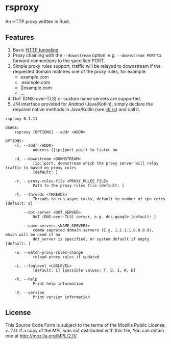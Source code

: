 rsproxy
=======

An HTTP proxy written in Rust.


Features
--------

1. Basic [HTTP tunneling](https://en.wikipedia.org/wiki/HTTP_tunnel).
2. Proxy chaining with the `--downstream` option. e.g. `--downstream PORT` to forward connections to the specified PORT.
3. Simple proxy rules support, traffic will be relayed to downstream if the requested domain matches one of the proxy rules, for example:
    * example.com
    * .example.com
    * ||example.com
    * ...
4. DoT (DNS-over-TLS) or custom name servers are supported.
5. JNI interface provided for Androd (Java/Kotlin), simply declare the required native methods in Java/Kotlin (see [lib.rs](https://github.com/neevek/rsproxy/blob/master/src/lib.rs)) and call it.


```
rsproxy 0.1.11

USAGE:
    rsproxy [OPTIONS] --addr <ADDR>

OPTIONS:
    -l, --addr <ADDR>
            Address ([ip:]port pair) to listen on

    -d, --downstream <DOWNSTREAM>
            [ip:]port, downstream which the proxy server will relay traffic to based on proxy rules
            [default: ]

    -r, --proxy-rules-file <PROXY_RULES_FILE>
            Path to the proxy rules file [default: ]

    -t, --threads <THREADS>
            Threads to run async tasks, default to number of cpu cores [default: 0]

        --dot-server <DOT_SERVER>
            DoT (DNS-over-TLS) server, e.g. dns.google [default: ]

        --name-servers <NAME_SERVERS>
            comma saprated domain servers (E.g. 1.1.1.1,8.8.8.8), which will be used if no
            dot_server is specified, or system default if empty [default: ]

    -w, --watch-proxy-rules-change
            reload proxy rules if updated

    -L, --loglevel <LOGLEVEL>
            [default: I] [possible values: T, D, I, W, E]

    -h, --help
            Print help information

    -V, --version
            Print version information
```

License
-------

This Source Code Form is subject to the terms of the Mozilla Public
License, v. 2.0. If a copy of the MPL was not distributed with this
file, You can obtain one at http://mozilla.org/MPL/2.0/.
